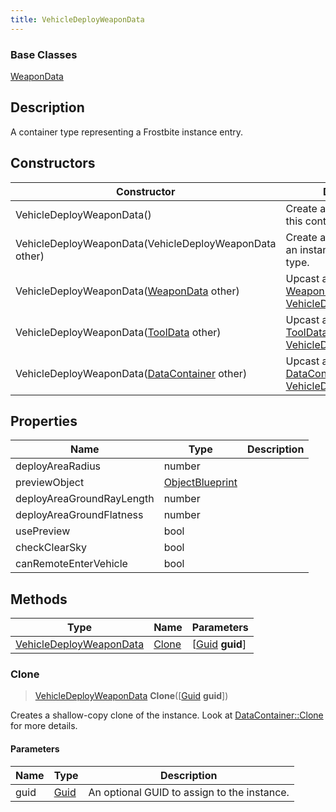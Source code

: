 ```yaml
---
title: VehicleDeployWeaponData
---
```

### Base Classes

[WeaponData](/vext/ref/fb/weapondata/)

## Description

A container type representing a Frostbite instance entry.

## Constructors

| Constructor                                                                        | Description                                                                                                                           |
| ---------------------------------------------------------------------------------- | ------------------------------------------------------------------------------------------------------------------------------------- |
| VehicleDeployWeaponData()                                                          | Create a new instance of this container type.                                                                                         |
| VehicleDeployWeaponData(VehicleDeployWeaponData other)                             | Create a reference copy of an instance of the same type.                                                                              |
| VehicleDeployWeaponData([WeaponData](/vext/ref/fb/weapondata/) other)                            | Upcast an instance of type [WeaponData](/vext/ref/fb/weapondata/) to [VehicleDeployWeaponData](/vext/ref/fb/vehicledeployweapondata/).                            |
| VehicleDeployWeaponData([ToolData](/vext/ref/fb/tooldata/) other)                                | Upcast an instance of type [ToolData](/vext/ref/fb/tooldata/) to [VehicleDeployWeaponData](/vext/ref/fb/vehicledeployweapondata/).                                |
| VehicleDeployWeaponData([DataContainer](/vext/ref/shared/class/datacontainer) other) | Upcast an instance of type [DataContainer](/vext/ref/shared/class/datacontainer) to [VehicleDeployWeaponData](/vext/ref/fb/vehicledeployweapondata/). |

## Properties

| Name                      | Type                               | Description |
| ------------------------- | ---------------------------------- | ----------- |
| deployAreaRadius          | number                             |             |
| previewObject             | [ObjectBlueprint](/vext/ref/fb/objectblueprint/) |             |
| deployAreaGroundRayLength | number                             |             |
| deployAreaGroundFlatness  | number                             |             |
| usePreview                | bool                               |             |
| checkClearSky             | bool                               |             |
| canRemoteEnterVehicle     | bool                               |             |

## Methods

| Type                                               | Name            | Parameters                                     |
| -------------------------------------------------- | --------------- | ---------------------------------------------- |
| [VehicleDeployWeaponData](/vext/ref/fb/vehicledeployweapondata/) | [Clone](#clone) | \[[Guid](/vext/ref/shared/class/guid) **guid**\] |

### Clone

> [VehicleDeployWeaponData](/vext/ref/fb/vehicledeployweapondata/) **Clone**(\[[Guid](/vext/ref/shared/class/guid) **guid**\])

Creates a shallow-copy clone of the instance. Look at [DataContainer::Clone](/vext/ref/shared/class/datacontainer#clone) for more details.

#### Parameters

| Name | Type         | Description                                 |
| ---- | ------------ | ------------------------------------------- |
| guid | [Guid](/vext/ref/shared/class/guid/) | An optional GUID to assign to the instance. |
